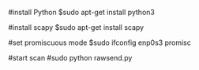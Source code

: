 
#install Python
$sudo apt-get install python3

#install scapy
$sudo apt-get install scapy

#set promiscuous mode
$sudo ifconfig enp0s3 promisc

#start scan
#sudo python rawsend.py


